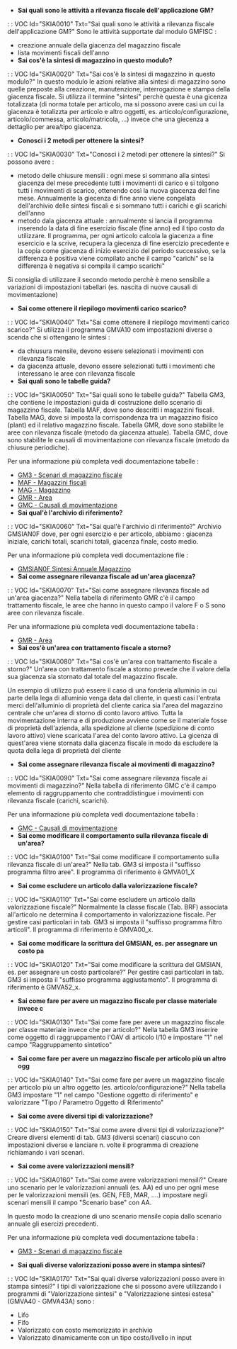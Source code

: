 - **Sai quali sono le attività a rilevanza fiscale dell'applicazione GM?**

 :  : VOC Id="SKIA0010" Txt="Sai quali sono le attività a rilevanza fiscale dell'applicazione GM?"
Sono le attività supportate dal modulo GMFISC : 
- creazione annuale della giacenza del magazzino fiscale
- lista movimenti fiscali dell'anno
- **Sai cos'è la sintesi di magazzino in questo modulo?**

 :  : VOC Id="SKIA0020" Txt="Sai cos'è la sintesi di magazzino in questo modulo?"
In questo modulo le azioni relative alla sintesi di magazzino sono quelle preposte alla creazione, manutenzione, interrogazione e stampa della giacenza fiscale.
Si utilizza il termine "sintesi" perchè questa è una gicenza totalizzata (di norma totale per articolo, ma si possono avere casi un cui la giacenza è totalizzta per articolo e altro oggetti, es. articolo/configurazione, articolo/commessa, articolo/matricola, ...) invece che una giecenza a dettaglio per area/tipo giacenza.
- **Conosci i 2 metodi per ottenere la sintesi?**

 :  : VOC Id="SKIA0030" Txt="Conosci i 2 metodi per ottenere la sintesi?"
Si possono avere : 
- metodo delle chiusure mensili :  ogni mese si sommano alla sintesi giacenza del mese precedente tutti i movimenti di carico e si tolgono tutti i movimenti di scarico, ottenendo così la nuova giacenza del fine mese. Annualmente la giecenza di fine anno viene congelata dell'archivio delle sintesi fiscali e si sommano tutti i carichi e gli scarichi dell'anno
- metodo dala giacenza attuale :  annualmente si lancia il programma inserendo la data di fine esercizio fiscale (fine anno) ed il tipo costo da utilizzare. Il programma, per ogni articolo calcola la giacenza a fine esercicio e la scrive, recupera la giecenza di fine esercizio precedente e la copia come giacenza di inizio esercizio del periodo successivo, se la differenza è positiva viene compilato anche il campo "carichi" se la differenza è negativa si compila il campo scarichi"

Si consiglia di utilizzare il secondo metodo perchè è meno sensibile a variazioni di impostazioni tabellari (es. nascita di nuove causali di movimentazione)
- **Sai come ottenere il riepilogo movimenti carico scarico?**

 :  : VOC Id="SKIA0040" Txt="Sai come ottenere il riepilogo movimenti carico scarico?"
Si utilizza il programma GMVA10 com impostazioni diverse a scenda che si ottengano le sintesi : 
- da chiusura mensile, devono essere selezionati i movimenti con rilevanza fiscale
- da giacenza attuale, devono essere selezionati tutti i movimenti che interessano le aree con rilevanza fiscale
- **Sai quali sono le tabelle guida?**

 :  : VOC Id="SKIA0050" Txt="Sai quali sono le tabelle guida?"
Tabella GM3, che contiene le impostazioni guida di costruzione dello scenario di magazzino fiscale.
Tabella MAF, dove sono descritti i magazzini fiscali.
Tabella MAG, dove si imposta la corrispondenza tra un magazzino fisico (plant) ed il relativo magazzino fiscale.
Tabella GMR, dove sono stabilite le aree con rilevanza fiscale (metodo da giacenza attuale).
Tabella GMC, dove sono stabilite le causali di movimentazione con rilevanza fiscale (metodo da chiusure periodiche).

Per una informazione più completa vedi documentazione tabelle : 
- [GM3 - Scenari di magazzino fiscale](Sorgenti/OG/TA/GM3)
- [MAF - Magazzini fiscali](Sorgenti/OG/TA/MAF)
- [MAG - Magazzino](Sorgenti/OG/TA/MAG)
- [GMR - Area](Sorgenti/OG/TA/GMR)
- [GMC - Causali di movimentazione](Sorgenti/OG/TA/GMC)
- **Sai qual'è l'archivio di riferimento?**

 :  : VOC Id="SKIA0060" Txt="Sai qual'è l'archivio di riferimento?"
Archivio GMSIAN0F dove, per ogni esercizio e per articolo, abbiamo :  giacenza iniziale, carichi totali, scarichi totali, giacenza finale, costo medio.

Per una informazione più completa vedi documentazione file : 
- [GMSIAN0F Sintesi Annuale Magazzino](Sorgenti/OJ/FILE/GMSIAN0F)
- **Sai come assegnare rilevanza fiscale ad un'area giacenza?**

 :  : VOC Id="SKIA0070" Txt="Sai come assegnare rilevanza fiscale ad un'area giacenza?"
Nella tabella di riferimento GMR c'è il campo trattamento fiscale, le aree che hanno in questo campo il valore F o S sono aree con rilevanza fiscale.

Per una informazione più completa vedi documentazione tabella : 
- [GMR - Area](Sorgenti/OG/TA/GMR)
- **Sai cos'è un'area con trattamento fiscale a storno?**

 :  : VOC Id="SKIA0080" Txt="Sai cos'è un'area con trattamento fiscale a storno?"
Un'area con trattamento fiscale a storno prevede che il valore della sua giacenza sia stornato dal totale del magazzino fiscale.

Un esempio di utilizzo può essere il caso di una fonderia alluminio in cui parte della lega di alluminio venga data dal cliente, in questi casi l'entrata merci dell'alluminio di proprietà del cliente carica sia l'area del magazzino centrale che un'area di storno di conto lavoro attivo. Tutta la movimentazione interna e di produzione avviene come se il materiale fosse di proprietà dell'azienda, alla spedizione al cliente (spedizione di conto lavoro attivo) viene scaricata l'area del conto lavoro attivo.
La gicenza di quest'area viene stornata dalla giacenza fiscale in modo da escludere la quota della lega di proprietà del cliente
- **Sai come assegnare rilevanza fiscale ai movimenti di magazzino?**

 :  : VOC Id="SKIA0090" Txt="Sai come assegnare rilevanza fiscale ai movimenti di magazzino?"
Nella tabella di riferimento GMC c'è il campo elemento di raggruppamento che contraddistingue i movimenti con rilevanza fiscale (carichi, scarichi).

Per una informazione più completa vedi documentazione tabella : 
- [GMC - Causali di movimentazione](Sorgenti/OG/TA/GMC)
- **Sai come modificare il comportamento sulla rilevanza fiscale di un'area?**

 :  : VOC Id="SKIA0100" Txt="Sai come modificare il comportamento sulla rilevanza fiscale di un'area?"
Nella tab. GM3 si imposta il "suffisso programma filtro aree".
Il programma di riferimento è GMVA01_X
- **Sai come escludere un articolo dalla valorizzazione fiscale?**

 :  : VOC Id="SKIA0110" Txt="Sai come escludere un articolo dalla valorizzazione fiscale?"
Normalmente la classe fiscale (Tab. BRF) associata all'articolo ne determina il comportamento in valorizzazione fiscale.
Per gestire casi particolari in tab. GM3 si imposta il "suffisso programma filtro articoli".
Il programma di riferimento è GMVA00_x.
- **Sai come modificare la scrittura del GMSIAN, es. per assegnare un costo pa**

 :  : VOC Id="SKIA0120" Txt="Sai come modificare la scrittura del GMSIAN, es. per assegnare un costo particolare?"
Per gestire casi particolari in tab. GM3 si imposta il "suffisso programma aggiustamento".
Il programma di riferimento è GMVA52_x.
- **Sai come fare per avere un magazzino fiscale per classe materiale invece c**

 :  : VOC Id="SKIA0130" Txt="Sai come fare per avere un magazzino fiscale per classe materiale invece che per articolo?"
Nella tabella GM3 inserire come oggetto di raggruppamento l'OAV di articolo I/10 e impostare "1" nel campo "Raggruppamento sintetico"
- **Sai come fare per avere un magazzino fiscale per articolo più un altro ogg**

 :  : VOC Id="SKIA0140" Txt="Sai come fare per avere un magazzino fiscale per articolo più un altro oggetto (es. articolo/configurazione?"
Nella tabella GM3 impostare "1" nel campo "Gestione oggetto di riferimento" e valorizzare "Tipo / Parametro Oggetto di Riferimento"
- **Sai come avere diversi tipi di valorizzazione?**

 :  : VOC Id="SKIA0150" Txt="Sai come avere diversi tipi di valorizzazione?"
Creare diversi elementi di tab. GM3 (diversi scenari) ciascuno con impostazioni diverse e lanciare n. volte il programma di creazione richiamando i vari scenari.
- **Sai come avere valorizzazioni mensili?**

 :  : VOC Id="SKIA0160" Txt="Sai come avere valorizzazioni mensili?"
Creare uno scenario per le valorizzazioni annuali (es. AA) ed uno per ogni mese per le valorizzazioni mensili (es. GEN, FEB, MAR, ....) impostare negli scenari mensili il campo "Scenario base" con AA.

In questo modo la creazione di uno scenario mensile copia dallo scenario annuale gli esercizi precedenti.


Per una informazione più completa vedi documentazione tabella : 
- [GM3 - Scenari di magazzino fiscale](Sorgenti/OG/TA/GM3)

- **Sai quali diverse valorizzazioni posso avere in stampa sintesi?**

 :  : VOC Id="SKIA0170" Txt="Sai quali diverse valorizzazioni posso avere in stampa sintesi?"
I tipi di valorizzazione che si possono avere utilizzando i programmi di "Valorizzazione sintesi" e "Valorizzazione sintesi estesa" (GMVA40 - GMVA43A) sono : 
* Lifo
* Fifo
* Valorizzato con costo memorizzato in archivio
* Valorizzato dinamicamente con un tipo costo/livello in input
